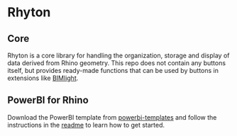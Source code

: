 # Rhyton
## Core
Rhyton is a core library for handling the organization, storage and display of data derived from Rhino geometry. This repo does not contain any buttons itself, but provides ready-made functions that can be used by buttons in extensions like [BIMlight](https://github.com/herzogdemeuron/BIMlight).

## PowerBI for Rhino
Download the PowerBI template from [powerbi-templates](https://github.com/herzogdemeuron/powerbi-templates) and follow the instructions in the [readme](https://github.com/herzogdemeuron/powerbi-templates#readme) to learn how to get started.
